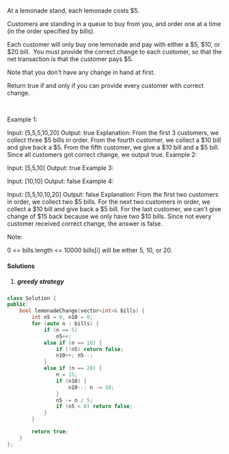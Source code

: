 At a lemonade stand, each lemonade costs $5. 

Customers are standing in a queue to buy from you, and order one at a time (in the order specified by bills).

Each customer will only buy one lemonade and pay with either a $5, $10, or $20 bill.  You must provide the correct change to each customer, so that the net transaction is that the customer pays $5.

Note that you don't have any change in hand at first.

Return true if and only if you can provide every customer with correct change.

 

Example 1:

Input: [5,5,5,10,20]
Output: true
Explanation: 
From the first 3 customers, we collect three $5 bills in order.
From the fourth customer, we collect a $10 bill and give back a $5.
From the fifth customer, we give a $10 bill and a $5 bill.
Since all customers got correct change, we output true.
Example 2:

Input: [5,5,10]
Output: true
Example 3:

Input: [10,10]
Output: false
Example 4:

Input: [5,5,10,10,20]
Output: false
Explanation: 
From the first two customers in order, we collect two $5 bills.
For the next two customers in order, we collect a $10 bill and give back a $5 bill.
For the last customer, we can't give change of $15 back because we only have two $10 bills.
Since not every customer received correct change, the answer is false.
 

Note:

0 <= bills.length <= 10000
bills[i] will be either 5, 10, or 20.

#### Solutions

1. ##### greedy strategy

```cpp
class Solution {
public:
    bool lemonadeChange(vector<int>& bills) {
        int n5 = 0, n10 = 0;
        for (auto n : bills) {
            if (n == 5)
                n5++;
            else if (n == 10) {
                if (!n5) return false;
                n10++; n5--;
            }
            else if (n == 20) {
                n = 15;
                if (n10) {
                    n10--; n -= 10;
                }
                n5 -= n / 5;
                if (n5 < 0) return false;
            }
        }

        return true;
    }
};
```